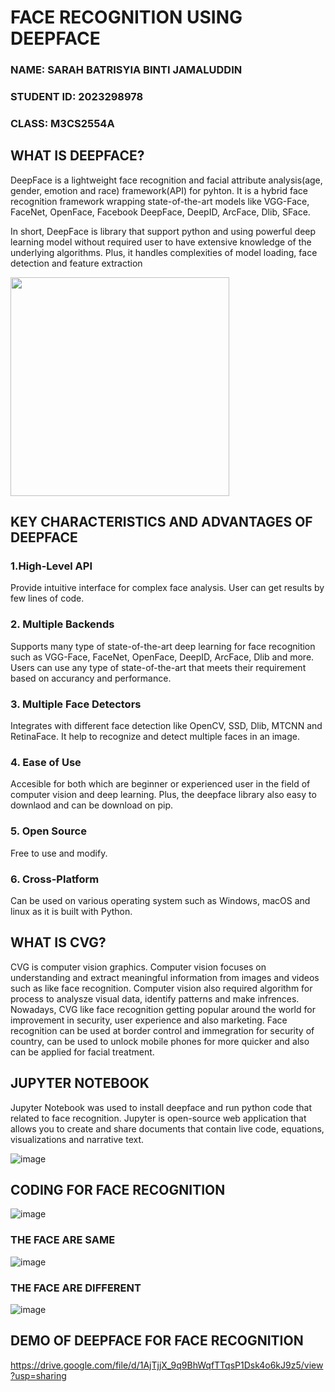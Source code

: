 # FACE RECOGNITION USING DEEPFACE
 ### NAME: SARAH BATRISYIA BINTI JAMALUDDIN
 ### STUDENT ID: 2023298978
 ### CLASS: M3CS2554A

 ## WHAT IS DEEPFACE? 

 DeepFace is a lightweight face recognition and facial attribute analysis(age, gender, emotion and race) framework(API) for pyhton. It is a hybrid face recognition framework wrapping 
 state-of-the-art models like VGG-Face, FaceNet, OpenFace, Facebook DeepFace, DeepID, ArcFace, Dlib, SFace. 

 In short, DeepFace is library that support python and using powerful deep learning model without required user to have extensive knowledge of the underlying algorithms. Plus, it handles 
 complexities of model loading, face detection and feature extraction

 <img src= "https://github.com/user-attachments/assets/3f48f34a-2f90-466d-a297-0e4353578e30" alts="image" width="350"/>

 ## KEY CHARACTERISTICS AND ADVANTAGES OF DEEPFACE 
 ### 1.High-Level API
 Provide intuitive interface for complex face analysis. User can get results by few lines of code. 

 ### 2. Multiple Backends 
 Supports many type of state-of-the-art deep learning for face recognition such as VGG-Face, FaceNet, OpenFace, DeepID, ArcFace, Dlib and more. Users can use any type of state-of-the-art
 that meets their requirement based on accurancy and performance. 

 ### 3. Multiple Face Detectors
 Integrates with different face detection like OpenCV, SSD, Dlib, MTCNN and RetinaFace. It help to recognize and detect multiple faces in an image. 

 ### 4. Ease of Use
 Accesible for both which are beginner or experienced user in the field of computer vision and deep learning. Plus, the deepface library also easy to downlaod and can be download on pip. 

 ### 5. Open Source
 Free to use and modify. 

 ### 6. Cross-Platform
 Can be used on various operating system such as Windows, macOS and linux as it is built with Python. 

 ## WHAT IS CVG? 
 CVG is computer vision graphics. Computer vision focuses on understanding and extract meaningful information from images and videos such as like face recognition. Computer vision also 
 required algorithm for process to analysze visual data, identify patterns and make infrences. Nowadays, CVG like face recognition getting popular around the world for improvement in 
 security, user experience and also marketing. Face recognition can be used at border control and immegration for security of country, can be used to unlock mobile phones for more quicker 
 and also can be applied for facial treatment. 

 ## JUPYTER NOTEBOOK

 Jupyter Notebook was used to install deepface and run python code that related to face recognition. 
 Jupyter is open-source web application that allows you to create and share documents that contain live code, equations, visualizations and narrative text. 

 ![image](https://github.com/user-attachments/assets/7866c885-dbd4-4ce0-96ff-2e2ccb5c8c4b)


 ## CODING FOR FACE RECOGNITION
 ![image](https://github.com/user-attachments/assets/ad71e906-2240-46a2-9303-df51f5661c33)

 ### THE FACE ARE SAME
 ![image](https://github.com/user-attachments/assets/1f71634f-e97b-4798-84f2-918d9268ea28)

 ### THE FACE ARE DIFFERENT
 ![image](https://github.com/user-attachments/assets/2c432e8e-88e9-4a5e-bf1b-52ace9422252)


 ## DEMO OF DEEPFACE FOR FACE RECOGNITION 
 https://drive.google.com/file/d/1AjTjjX_9q9BhWqfTTqsP1Dsk4o6kJ9z5/view?usp=sharing
